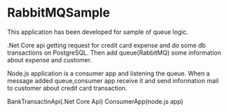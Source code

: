 # RabbitMQSample


This application has been developed for sample of queue logic.

.Net Core api getting request for credit card expense and do some db transactions on PostgreSQL. Then add queue(RabbitMQ) some information about expense and customer.

Node.js application is a consumer app and listening the queue. When a message added queue,consumer app receive it and send information mail to customer about credit card transaction.


BankTransactinApi(.Net Core Api)
ConsumerApp(node.js app) 
